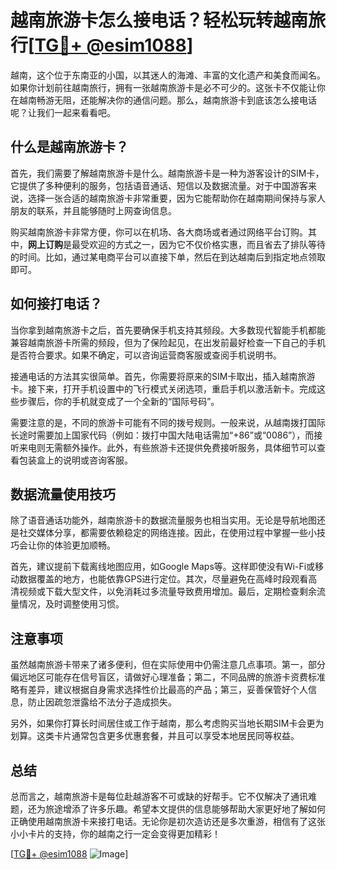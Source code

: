# 越南旅游卡怎么接电话？轻松玩转越南旅行[[TG💪+ @esim1088](https://t.me/s/esim1088)]

越南，这个位于东南亚的小国，以其迷人的海滩、丰富的文化遗产和美食而闻名。如果你计划前往越南旅行，拥有一张越南旅游卡是必不可少的。这张卡不仅能让你在越南畅游无阻，还能解决你的通信问题。那么，越南旅游卡到底该怎么接电话呢？让我们一起来看看吧。

## 什么是越南旅游卡？

首先，我们需要了解越南旅游卡是什么。越南旅游卡是一种为游客设计的SIM卡，它提供了多种便利的服务，包括语音通话、短信以及数据流量。对于中国游客来说，选择一张合适的越南旅游卡非常重要，因为它能帮助你在越南期间保持与家人朋友的联系，并且能够随时上网查询信息。

购买越南旅游卡非常方便，你可以在机场、各大商场或者通过网络平台订购。其中，**网上订购**是最受欢迎的方式之一，因为它不仅价格实惠，而且省去了排队等待的时间。比如，通过某电商平台可以直接下单，然后在到达越南后到指定地点领取即可。

## 如何接打电话？

当你拿到越南旅游卡之后，首先要确保手机支持其频段。大多数现代智能手机都能兼容越南旅游卡所需的频段，但为了保险起见，在出发前最好检查一下自己的手机是否符合要求。如果不确定，可以咨询运营商客服或查阅手机说明书。

接通电话的方法其实很简单。首先，你需要将原来的SIM卡取出，插入越南旅游卡。接下来，打开手机设置中的飞行模式关闭选项，重启手机以激活新卡。完成这些步骤后，你的手机就变成了一个全新的“国际号码”。

需要注意的是，不同的旅游卡可能有不同的拨号规则。一般来说，从越南拨打国际长途时需要加上国家代码（例如：拨打中国大陆电话需加“+86”或“0086”），而接听来电则无需额外操作。此外，有些旅游卡还提供免费接听服务，具体细节可以查看包装盒上的说明或咨询客服。

## 数据流量使用技巧

除了语音通话功能外，越南旅游卡的数据流量服务也相当实用。无论是导航地图还是社交媒体分享，都需要依赖稳定的网络连接。因此，在使用过程中掌握一些小技巧会让你的体验更加顺畅。

首先，建议提前下载离线地图应用，如Google Maps等。这样即使没有Wi-Fi或移动数据覆盖的地方，也能依靠GPS进行定位。其次，尽量避免在高峰时段观看高清视频或下载大型文件，以免消耗过多流量导致费用增加。最后，定期检查剩余流量情况，及时调整使用习惯。

## 注意事项

虽然越南旅游卡带来了诸多便利，但在实际使用中仍需注意几点事项。第一，部分偏远地区可能存在信号盲区，请做好心理准备；第二，不同品牌的旅游卡资费标准略有差异，建议根据自身需求选择性价比最高的产品；第三，妥善保管好个人信息，防止因疏忽泄露给不法分子造成损失。

另外，如果你打算长时间居住或工作于越南，那么考虑购买当地长期SIM卡会更为划算。这类卡片通常包含更多优惠套餐，并且可以享受本地居民同等权益。

## 总结

总而言之，越南旅游卡是每位赴越游客不可或缺的好帮手。它不仅解决了通讯难题，还为旅途增添了许多乐趣。希望本文提供的信息能够帮助大家更好地了解如何正确使用越南旅游卡来接打电话。无论你是初次造访还是多次重游，相信有了这张小小卡片的支持，你的越南之行一定会变得更加精彩！

[[TG💪+ @esim1088](https://t.me/s/esim1088) ![Image](https://i.postimg.cc/4NQfJmqS/Snipaste-2025-05-13-00-14-12.png)]